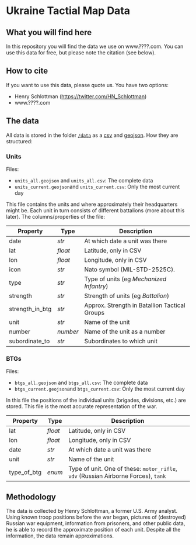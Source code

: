 # Ukraine Tactial Map Data

## What you will find here
In this repository you will find the data we use on www.????.com. You can use this data for free, but please note the citation (see below).

## How to cite
If you want to use this data, please quote us. You have two options:
* Henry Schlottman (https://twitter.com/HN_Schlottman)
* www.????.com

## The data
All data is stored in the folder [`/data`](./data) as a [csv](./data/csv) and [geojson](./data/geojson). How they are structured:

### Units
Files:
* `units_all.geojson` and `units_all.csv`: The complete data
* `units_current.geojson`and `units_current.csv`: Only the most current day

This file contains the units and where approximately their headquarters might be. Each unit in turn consists of different battalions (more about this later). The columns/properties of the file:

| Property | Type | Description |
|----------|------|-------------|
|date|*str*|At which date a unit was there|
|lat|*float*|Latitude, only in CSV|
|lon|*float*|Longitude, only in CSV|
|icon|*str*|Nato symbol (MIL-STD-2525C).|
|type|*str*|Type of units (eg *Mechanized Infantry*)|
|strength|*str*|Strength of units (eg *Battalion*)|
|strength_in_btg|*str*|Approx. Strength in Batallion Tactical Groups|
|unit|*str*|Name of the unit|
|number|*number*|Name of the unit as a number|
|subordinate_to|*str*|Subordinates to which unit|

### BTGs
Files:
* `btgs_all.geojson` and `btgs_all.csv`: The complete data
* `btgs_current.geojson`and `btgs_current.csv`: Only the most current day

In this file the positions of the individual units (brigades, divisions, etc.) are stored. This file is the most accurate representation of the war.

| Property | Type | Description |
|----------|------|-------------|
|lat|*float*|Latitude, only in CSV|
|lon|*float*|Longitude, only in CSV|
|date|*str*|At which date a unit was there|
|unit|*str*|Name of the unit|
|type_of_btg|*enum*|Type of unit. One of these: `motor_rifle`, `vdv` (Russian Airborne Forces), `tank`|

## Methodology
The data is collected by Henry Schlottman, a former U.S. Army analyst. Using known troop positions before the war began, pictures of (destroyed) Russian war equipment, information from prisoners, and other public data, he is able to record the approximate position of each unit. Despite all the information, the data remain approximations.